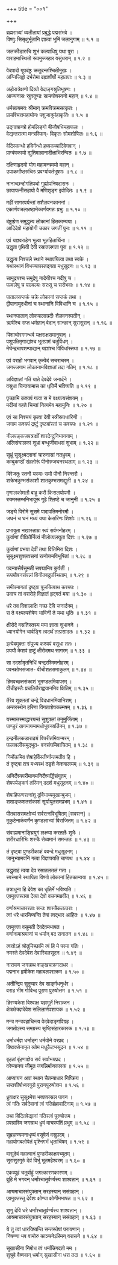 +++
title = "००१"

+++

ब्रह्मरात्र्यां व्यतीतायां प्रबुद्धे पद्मसंभवे  ।  
विष्णुः सिसृक्षुर्भूतानि ज्ञात्वा भूमिं जलानुगाम्  ॥ १.१ ॥

जलक्रीडारुचि शुभं कल्पाधिषु यथा पुरा  ।  
वाराहमास्थितो रूपमुज्जहार वसुंधराम्  ॥ १.२ ॥

वेदपादो यूपदंष्ट्रः क्रतुदन्तश्चितीमुखः  ।  
अग्निजिह्वो दर्भरोमा ब्रह्मशीर्षो महातपाः  ॥ १.३ ॥

अहोरात्रेक्षणो दिव्यो वेदाङ्गश्रुतिभूषणः  ।  
आज्यनासः स्रुवतुण्डः सामघोषस्वनो महान्  ॥ १.४ ॥

धर्मसत्यमयः श्रीमान् क्रमविक्रमसत्कृतः  ।  
प्रायश्चित्तमहाघोणः पशुजानुर्महाकृतिः  ॥ १.५ ॥

उद्गात्रान्त्रो होमलिङ्गो बीजौषधिमहाफलः  ।  
वेद्यन्तरात्मा मन्त्रस्फिग्- विकृतः सोमशोणितः  ॥ १.६ ॥

वेदिस्कन्धो हविर्गन्धो हव्यकव्यादिवेगवान्  ।  
प्राग्वंषकायो द्युतिमान्नानादीक्षाभिरन्वितः  ॥ १.७ ॥

दक्षिणाहृदयो योग महामन्त्रमयो महान्  ।  
उपाकर्मोष्ठरुचिरः प्रवर्ग्यावर्तभूषणः  ॥ १.८ ॥

नानाच्छन्दोगतिपथो गुह्योपनिषदासनः  ।  
छायापत्नीसहायो वै मणिशृङ्ग इवोदितः  ॥ १.९ ॥

महीं सागरपर्यन्तां सशैलवनकाननां  ।  
एकार्णवजलभ्रष्टामेकार्णवगतः प्रभुः  ॥ १.१० ॥

दंष्ट्राग्रेण समुद्धृत्य लोकानां हितकाम्यया  ।  
आदिदेवो महायोगी चकार जगतीं पुनः  ॥ १.११ ॥

एवं यज्ञवराहेण भूत्वा भूतहितार्थिना  ।  
उद्धृता पृथिवी देवी रसातलगता पुरा  ॥ १.१२ ॥

उद्धृत्य निश्चले स्थाने स्थापयित्वा तथा स्वके  ।  
यथास्थानं विभज्यापस्तद्गता मधुसूदनः  ॥ १.१३ ॥

सामुद्र्यश्च समुद्रेषु नादेयीश्च नदीषु च  ।  
पल्वलेषु च पाल्वल्यः सरःसु च सरोभवाः  ॥ १.१४ ॥

पातालसप्तकं चक्रे लोकानां सप्तकं तथा  ।  
द्वीपानामुदधीनां च स्थानानि विविधानि च  ॥ १.१५ ॥

स्थानपालान् लोकपालान्नदीः शैलवनस्पतीन्  ।  
ऋषींश्च सप्त धर्मज्ञान् वेदान् सान्ङान् सुरासुरान्  ॥ १.१६ ॥

पिशाचोरगगन्धर्व यक्षराक्षसमानुषान्  ।  
पशुपक्षिमृगाद्यांश्च भूतग्रामं चतुर्विधम्  ।  
मेघेन्द्रचापशम्पाद्यान् यज्ञांश्च विविधांस्तथा  ॥ १.१७ ॥

एवं वराहो भगवान् कृत्वेदं सचराचरम्  ।  
जगज्जगाम लोकानामविज्ञातां तदा गतिम्  ॥ १.१८ ॥

अविज्ञातां गतिं याते देवदेवे जनार्दने  ।  
वसुधा चिन्तयामास का धृतिर्मे भविष्यति  ॥ १.१९ ॥

पृच्छामि कश्यपं गत्वा स मे वक्ष्यत्यसंशयम्  ।  
मदीयां वहते चिन्तां नित्यमेव महामुनिः  ॥ १.२० ॥

एवं सा निश्चयं कृत्वा देवी स्त्रीरूपधारिणी  ।  
जगाम कश्यपं द्रष्टुं दृष्टवांस्तां च कश्यपः  ॥ १.२१ ॥

नीलपङ्कजपत्राक्षीं शारदेन्दुनिभाननाम्  ।  
अलिसंघालकां शुभ्रां बन्धुजीवाधरां शुभाम्  ॥ १.२२ ॥

सुभ्रूं सुसूक्ष्मदशनां चारुनासां नतभ्रुवम्  ।  
कम्बुकण्ठीं संहतोरूं पीनोरुजघनस्थलाम्  ॥ १.२३ ॥

विरेजतुः स्तनौ यस्याः समौ पीनौ निरन्तरौ  ।  
शक्रेभकुम्भसंकाशौ शातकुम्भसमद्युती  ॥ १.२४ ॥

मृणालकोमलौ बाहू करौ किसलयोपमौ  ।  
रुक्मस्तम्भनिभावूरू गूढे श्लिष्टे च जानुनी  ॥ १.२५ ॥

जङ्घे विरोमे सुसमे पादावतिमनोरमौ  ।  
जघनं च घनं मध्यं यथा केसरिणः शिशोः  ॥ १.२६ ॥

प्रभायुता नखास्ताम्रा रूपं सर्वमनोहरम्  ।  
कुर्वाणां वीक्षितैर्नित्यं नीलोत्पलयुता दिशः  ॥ १.२७ ॥

कुर्वाणां प्रभया देवीं तथा वितिमिरा दिशः  ।  
सुसूक्ष्मशुक्लवसनां रत्नोत्तमविभूषितां  ॥ १.२८ ॥

पदन्यासैर्वसुमतीं सपद्मामिव कुर्वतीं  ।  
रूपयौवनसंपन्नां विनीतवदुपस्थिताम्  ॥ १.२९ ॥

समीपमागतां दृष्ट्वा पूजयित्वाथ कश्यपः  ।  
उवाच तां वरारोहे विज्ञातं हृद्गतं मया  ॥ १.३० ॥

धरे तव विशालाक्षि गच्छ देवि जनार्दनम्  ।  
स ते वक्ष्यत्यशेषेण भाविनी ते यथा धृतिः  ॥ १.३१ ॥

क्षीरोदे वसतिस्तस्य मया ज्ञाता शुभानने  ।  
ध्यानयोगेन चार्वङ्गि त्वदर्थं तत्प्रसादतः  ॥ १.३२ ॥

इत्येवमुक्ता संपूज्य कश्यपं वसुधा ततः  ।  
प्रययौ केशवं द्रष्टुं क्षीरोदमथ सागरम्  ॥ १.३३ ॥

सा ददर्शामृतनिधिं चन्द्ररश्मिमनोहरम्  ।  
पवनक्षोभसंजात- वीचीशतसमाकुलम्  ॥ १.३४ ॥

हिमवच्छतसंकाशं भूमण्डलमिवापरम्  ।  
वीचीहस्तैः प्रचलितैराह्वयानमिव क्षितिम्  ॥ १.३५ ॥

तैरेव शुक्लतां चन्द्रे विदधानमिवानिशम्  ।  
अन्तरस्थेन हरिणा विगताशेषकल्मषम्  ॥ १.३६ ॥

यस्मात्तस्माद्धारयन्तं सुशुक्लां तनुमूर्जिताम्  ।  
पाण्डुरं खगमागम्यमधोभुवनवर्तिनम्  ॥ १.३७ ॥

इन्द्रनीलकडाराढ्यं विपरीतमिवाम्बरम्  ।  
फलावलीसमुद्भूत- वनसंघमिवाचितम्  ॥ १.३८ ॥

निर्मोकमिव शेषाहेर्विस्तीर्णान्तमतीव हि  ।  
तं दृष्ट्वा तत्र मध्यस्थं दडृशे केशवालयम्  ॥ १.३९ ॥

अनिर्देश्यपरीमाणमनिर्देश्यर्द्धिसंयुतम्  ।  
शेषपर्यङ्कगं तस्मिन् ददर्श मधुसूदनम्  ॥ १.४० ॥

शेषाहिफणरत्नांशु दुर्विभाव्यमुखाम्बुजम्  ।  
शशाङ्कशतसंकाशं सूर्यायुतसमप्रभम्  ॥ १.४१ ॥

पीतवाससमक्षोभ्यं सर्वरत्नविभूषितम् [सवरत्न]  ।  
मुकुटेनार्कवर्णेन कुण्डलाभ्यां विराजितम्  ॥ १.४२ ॥

संवाह्यमानाङ्घ्रियुगं लक्ष्म्या करतलैः शुभैः  ।  
शरीरधारिभिः शस्त्रैः सेव्यमानं समन्ततः  ॥ १.४३ ॥

तं दृष्ट्वा पुण्डरीकाक्षं ववन्दे मधुसूदनम्  ।  
जानुभ्यामवनिं गत्वा विज्ञापयति चाप्यथ  ॥ १.४४ ॥

उद्धृताहं त्वया देव रसातलतलं गता  ।  
स्वस्थाने स्थापिता विष्णो लोकानां हितकाम्यया  ॥ १.४५ ॥

तत्राधुना हि देवेश का धृतिर्मे भविष्यति  ।  
एवमुक्तस्तया देव्या देवो वचनमब्रवीत् ॥ १.४६ ॥

वर्णाश्रमाचाररताः सन्तः शास्त्रैकतत्पराः  ।  
त्वां धरे धारयिष्यन्ति तेषां त्वद्भार आहितः  ॥ १.४७ ॥

एवमुक्ता वसुमती देवदेवमभाषत  ।  
वर्णानामाश्रमाणां च धर्मान् वद सनातन  ॥ १.४८ ॥

त्वत्तोऽहं श्रोतुमिच्छामि त्वं हि मे परमा गतिः  ।  
नमस्ते देवदेवेश देवारिबलसूदन  ॥ १.४९ ॥

नारायण जगन्नाथ शङ्खचक्रगदाधर  ।  
पद्मनाभ हृषीकेश महाबलपराक्रम  ॥ १.५० ॥

अतीन्द्रिय सुदुष्पार देव शार्ङ्गधनुर्धर  ।  
वराह भीम गोविन्द पुराण पुरुषोत्तम  ॥ १.५१ ॥

हिरण्यकेश विश्वाक्ष यज्ञमूर्ते निरञ्जन  ।  
क्षेत्रक्षेत्रज्ञदेवेश सलिलार्णवशायक  ॥ १.५२ ॥

मन्त्र मन्त्रवहाचिन्त्य वेदवेदाङ्गविग्रह  ।  
जगतोऽस्य समग्रस्य सृष्टिसंहारकारक  ॥ १.५३ ॥

धर्माधर्मज्ञ धर्माङ्ग धर्मयोने वरप्रद  ।  
विष्वक्सेनामृत व्योम मधुकैटभसूदन  ॥ १.५४ ॥

बृहतां बृंहणाज्ञेय सर्व सर्वाभयप्रद  ।  
वरेण्यानघ जीमूत जगन्निर्माणकारक  ॥ १.५५ ॥

आप्यायन अपां स्थान चैतन्याधार निष्क्रिय  ।  
सप्तशीर्षाध्वरगुरो पुराणपुरुषोत्तम  ॥ १.५६ ॥

ध्रुवाक्षर सुसूक्ष्मेश भक्तवत्सल पावन  ।  
त्वं गतिः सर्वदेवानां त्वं गतिर्ब्रह्मवादिनाम्  ॥ १.५७ ॥

तथा विदितवेद्यानां गतिस्त्वं पुरुषोत्तम  ।  
प्रपन्नास्मि जगन्नाथ ध्रुवं वाचस्पतिं प्रभुम्  ॥ १.५८ ॥

सुब्रह्मण्यमनाधृष्यं वसुषेणं वसुप्रदम्  ।  
महायोगबलोपेतं पृश्निगर्भं धृतार्चिषम्  ॥ १.५९ ॥

वासुदेवं महात्मानं पुण्डरीकाक्षमच्युतम्  ।  
सुरासुरगुरुं देवं विभुं भूतमहेश्वरम्  ॥ १.६० ॥

एकव्यूहं चतुर्बाहुं जगत्कारणकारणम्  ।  
ब्रूहि मे भगवन् धर्मांश्चातुर्वर्ण्यस्य शाश्वतान्  ॥ १.६१ ॥

आश्रमाचारसंयुक्तान् सरहस्यान् ससंग्रहान्  ।  
एवमुक्तस्तु देवेशः क्षोण्या क्षोणीमभाषत  ॥ १.६२ ॥

शृणु देवि धरे धर्मांश्चातुर्वर्ण्यस्य शाश्वतान्  ।  
आश्रमाचारसंयुक्तान् सरहस्यान् ससंग्रहान्  ॥ १.६३ ॥

ये तु त्वां धारयिष्यन्ति सन्तस्तेषां परायणान्  ।  
निषण्णा भव वामोरु काञ्चनेऽस्मिन् वरासने  ॥ १.६४ ॥

सुखासीना निबोध त्वं धर्मान्निगदतो मम  ।  
शुश्रुवे वैष्णवान् धर्मान् सुखासीना धरा तदा  ॥ १.६५ ॥


